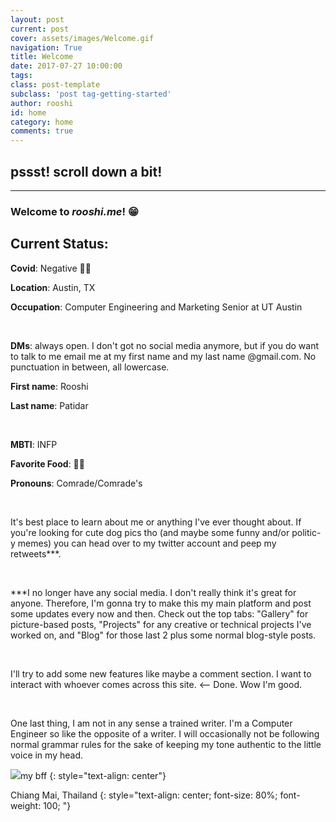 ```yaml
---
layout: post
current: post
cover: assets/images/Welcome.gif
navigation: True
title: Welcome
date: 2017-07-27 10:00:00
tags: 
class: post-template
subclass: 'post tag-getting-started'
author: rooshi
id: home
category: home
comments: true
---
```

## pssst! scroll down a bit!

-----------------------





### Welcome to ***rooshi.me***! 😁

## Current Status: 



**Covid**: Negative 🙅‍♀️

**Location**: Austin, TX

**Occupation**: Computer Engineering and Marketing Senior at UT Austin

<br>

**DMs**: always open. I don't got no social media anymore, but if you do want to talk to me email me at my first name and my last name @gmail.com. No punctuation in between, all lowercase.

**First name**: Rooshi

**Last name**: Patidar

<br>

**MBTI**: INFP

**Favorite Food**: 🤷‍♂️

**Pronouns**: Comrade/Comrade's

<br>

It's best place to learn about me or anything I've ever thought about. If you're looking for cute dog pics tho (and maybe some funny and/or politic-y memes) you can head over to my twitter account and peep my retweets***.

<br>

***I no longer have any social media. I don't really think it's great for anyone. Therefore, I'm gonna try to make this my main platform and post some updates every now and then. Check out the top tabs: "Gallery" for picture-based posts, "Projects" for any creative or technical projects I've worked on, and "Blog" for those last 2 plus some normal blog-style posts.

<br>

I'll try to add some new features like maybe a comment section. I want to interact with whoever comes across this site. <-- Done. Wow I'm good.

<br>

One last thing, I am not in any sense a trained writer. I'm a Computer Engineer so like the opposite of a writer. I will occasionally not be following normal grammar rules for the sake of keeping my tone authentic to the little voice in my head.

![](/assets/images/Welcome.gif)my bff
{: style="text-align: center"}

Chiang Mai, Thailand
{: style="text-align: center; font-size: 80%; font-weight: 100; "}



<br>

<br>
